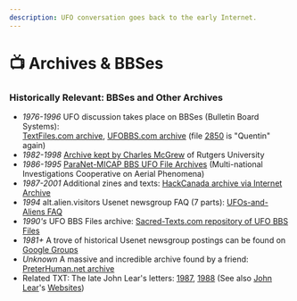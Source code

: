 ```yaml
---
description: UFO conversation goes back to the early Internet.
---
```


# 📺 Archives & BBSes

### **Historically Relevant: BBSes and Other Archives**

* _1976-1996_ UFO discussion takes place on BBSes (Bulletin Board Systems):\
  [TextFiles.com archive](http://textfiles.com/ufo/), [UFOBBS.com archive](https://github.com/thomhastings/ufobbs) (file [2850](http://textfiles.com/ufo/UFOBBS/2000/2850.ufo) is "Quentin" again) &#x20;
* _1982-1998_ [Archive kept by Charles McGrew](https://web.archive.org/web/20060909043351/http://paul.rutgers.edu/\~mcgrew/ufo/) of Rutgers University
* _1986-1995_ [ParaNet-MICAP BBS UFO File Archives](https://web.archive.org/web/20080513234238/http://www.paranetinfo.com:80/ufofiles.html) (Multi-national Investigations Cooperative on Aerial Phenomena) &#x20;
* _1987-2001_ Additional zines and texts: [HackCanada archive via Internet Archive](https://web.archive.org/web/20181110090601/www.hackcanada.com/blackcrawl/ufo.html)
* _1994_ alt.alien.visitors Usenet newsgroup FAQ (7 parts): [UFOs-and-Aliens FAQ](http://www.faqs.org/faqs/ufos-and-aliens/) &#x20;
* _1990's_ UFO BBS Files archive: [Sacred-Texts.com repository of UFO BBS Files](https://www.sacred-texts.com/ufo/ufobbs.htm)
* _1981+_ A trove of historical Usenet newsgroup postings can be found on [Google Groups](https://groups.google.com/forum/#!forumsearch/ufo) &#x20;
* _Unknown_ A massive and incredible archive found by a friend:[ PreterHuman.net archive](http://cdn.preterhuman.net/texts/alien.ufo/) &#x20;
* Related TXT: The late John Lear's letters: [1987](http://www.wolfbane.com/articles/john.lear.letter.pdf), [1988](http://www.sacred-texts.com/ufo/coverup.htm) (See also [John Lear](https://web.archive.org/web/20190319121708/http://www.therealjohnlear.com/TheRealJohnLear.com/HOME.html)'s [Websites](http://thelivingmoon.com)) &#x20;
